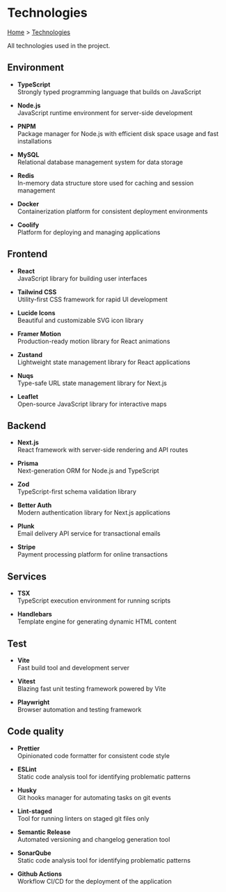 # Technologies

[Home](../README.md) > [Technologies](./technologies.md)

All technologies used in the project.

## Environment

- **TypeScript** \
   Strongly typed programming language that builds on JavaScript

- **Node.js** \
   JavaScript runtime environment for server-side development

- **PNPM** \
   Package manager for Node.js with efficient disk space usage and fast installations

- **MySQL** \
   Relational database management system for data storage

- **Redis** \
   In-memory data structure store used for caching and session management

- **Docker** \
   Containerization platform for consistent deployment environments

- **Coolify** \
   Platform for deploying and managing applications

## Frontend

- **React** \
   JavaScript library for building user interfaces

- **Tailwind CSS** \
   Utility-first CSS framework for rapid UI development

- **Lucide Icons** \
   Beautiful and customizable SVG icon library

- **Framer Motion** \
   Production-ready motion library for React animations

- **Zustand** \
   Lightweight state management library for React applications

- **Nuqs** \
   Type-safe URL state management library for Next.js

- **Leaflet** \
   Open-source JavaScript library for interactive maps

## Backend

- **Next.js** \
   React framework with server-side rendering and API routes

- **Prisma** \
   Next-generation ORM for Node.js and TypeScript

- **Zod** \
   TypeScript-first schema validation library

- **Better Auth** \
   Modern authentication library for Next.js applications

- **Plunk** \
   Email delivery API service for transactional emails

- **Stripe** \
   Payment processing platform for online transactions

## Services

- **TSX** \
   TypeScript execution environment for running scripts

- **Handlebars** \
   Template engine for generating dynamic HTML content

## Test

- **Vite** \
   Fast build tool and development server

- **Vitest** \
   Blazing fast unit testing framework powered by Vite

- **Playwright** \
   Browser automation and testing framework

## Code quality

- **Prettier** \
   Opinionated code formatter for consistent code style

- **ESLint** \
   Static code analysis tool for identifying problematic patterns

- **Husky** \
   Git hooks manager for automating tasks on git events

- **Lint-staged** \
   Tool for running linters on staged git files only

- **Semantic Release** \
   Automated versioning and changelog generation tool

- **SonarQube** \
   Static code analysis tool for identifying problematic patterns

- **Github Actions** \
   Workflow CI/CD for the deployment of the application
